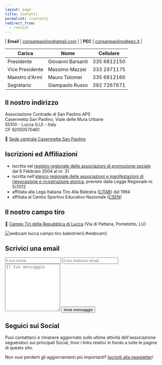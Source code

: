 ```yaml
---
layout: page
title: Contatti
permalink: /contatti
redirect_from:
  - /social
---
```


| **Email** | consanpaolino@gmail.com |
| **PEC**   | consanpaolino@pec.it    |

| Carica          | Nome              | Cellulare   |
| --------------- | ----------------- | ----------- |
| Presidente      | Giovanni Barsanti | 335 6812150 |
| Vice Presidente | Massimo Mazzei    | 333 2971175 |
| Maestro d'Armi  | Mauro Tolomei     | 335 6812160 |
| Segretario      | Giampaolo Russo   | 392 7267671 |

## Il nostro indirizzo

Associazione Contrade di San Paolino APS<br/>
Casermetta San Paolino, Viale delle Mura Urbane<br/>
55100 - Lucca (LU) - Italy<br/>
CF 92050570461<br/>

🧭️ [Sede centrale Casermetta San Paolino](https://goo.gl/maps/ZLWQE3A6ExJgA9Da9)

## Iscrizioni ed Affiliazioni

* iscritta nel
  [registro regionale delle associazioni di promozione sociale](https://www.regione.toscana.it/terzosettore/i-registri-regionali)
  dal 6 Febbraio 2004 al nr. 31
* iscritta nell'[elenco regionale delle associazioni e manifestazioni di
  rievocazione e ricostruzione
  storica](https://www.regione.toscana.it/-/elenco-associazioni-e-manifestazioni),
  previsto dalla Legge Regionale nr. 5/2012
* affiliata alla Lega Italiana Tiro Alla Balestra ([LITAB](https://www.litab.net)) dal 1994
* affiliata al Centro Sportivo Educativo Nazionale ([CSEN](https://www.csen.it))

## Il nostro campo tiro

🧭️ [Campo Tiri della Repubblica di Lucca](https://goo.gl/maps/j7VtRqNSK9Eyjjmf7) (Via di Pattana, Pontetetto, LU)

![webcam lucca campo tiro balestrieri](https://consanpaolino.s3.fr-par.scw.cloud/campotiro.jpg){:#webcam}

## Scrivici una email

<form class="wj-contact" action="https://formspree.io/{{site.author.email}}" method="POST">
    <input type="text" name="name" placeholder="Il tuo nome">
    <input type="email" name="_replyto" placeholder="Il tuo indirizzo email">
    <textarea type="text" name="content" rows="10" placeholder="Il tuo messaggio"></textarea>
    <input type="hidden" name="_subject" value="Richiesta contatto sito">
    <input type="text" name="_gotcha" style="display:none">
    <input type="hidden" name="_language" value="it" />
    <input type="submit" value="Invia messaggio">
</form>

## Seguici sui Social

Puoi contattarci e rimanere aggiornato sulle ultime attività dell'associazione
seguendoci sui principali Social, trovi i links relativi in fondo a tutte le
pagine di questo sito.

Non vuoi perderti gli aggiornamenti più importanti? [Iscriviti alla newsletter](/newsletter)!
